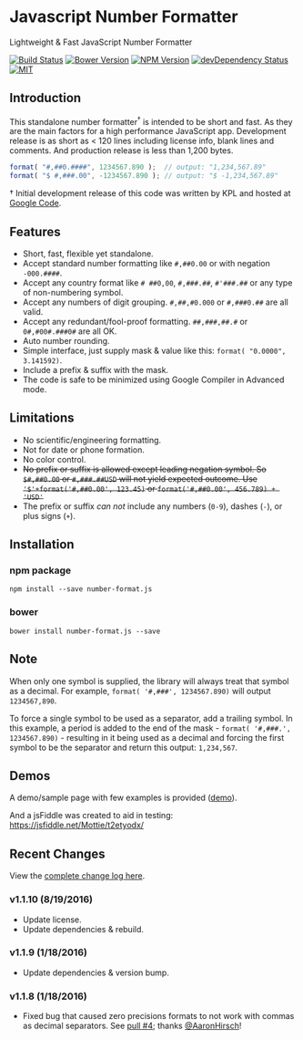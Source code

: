 # Javascript Number Formatter

Lightweight & Fast JavaScript Number Formatter

[![Build Status][build-image]][build-url] [![Bower Version][bower-image]][bower-url] [![NPM Version][npm-image]][npm-url] [![devDependency Status][david-dev-image]][david-dev-url] [![MIT][license-image]][license-url]

## Introduction

This standalone number formatter<sup>&dagger;</sup> is intended to be short and fast. As they are the main factors for a high performance JavaScript app. Development release is as short as < 120 lines including license info, blank lines and comments. And production release is less than 1,200 bytes.

```js
format( "#,##0.####", 1234567.890 );  // output: "1,234,567.89"
format( "$ #,###.00", -1234567.890 ); // output: "$ -1,234,567.89"
```

&dagger; Initial development release of this code was written by KPL and hosted at [Google Code](https://code.google.com/p/javascript-number-formatter/).

## Features

* Short, fast, flexible yet standalone.
* Accept standard number formatting like `#,##0.00` or with negation `-000.####`.
* Accept any country format like `# ##0,00`, `#,###.##`, `#'###.##` or any type of non-numbering symbol.
* Accept any numbers of digit grouping. `#,##,#0.000` or `#,###0.##` are all valid.
* Accept any redundant/fool-proof formatting. `##,###,##.#` or `0#,#00#.###0#` are all OK.
* Auto number rounding.
* Simple interface, just supply mask & value like this: `format( "0.0000", 3.141592)`.
* Include a prefix &amp; suffix with the mask.
* The code is safe to be minimized using Google Compiler in Advanced mode.

## Limitations

* No scientific/engineering formatting.
* Not for date or phone formation.
* No color control.
* <del>No prefix or suffix is allowed except leading negation symbol. So `$#,##0.00` or `#,###.##USD` will not yield expected outcome. Use `'$'+format('#,##0.00', 123.45)` or `format('#,##0.00', 456.789) + 'USD'`</del>
* The prefix or suffix *can not* include any numbers (`0-9`), dashes (`-`), or plus signs (`+`).

## Installation

### npm package

    npm install --save number-format.js

### bower

    bower install number-format.js --save

## Note

When only one symbol is supplied, the library will always treat that symbol as a decimal. For example, `format( '#,###', 1234567.890)` will output `1234567,890`.

To force a single symbol to be used as a separator, add a trailing symbol. In this example, a period is added to the end of the mask - `format( '#,###.', 1234567.890)` - resulting in it being used as a decimal and forcing the first symbol to be the separator and return this output: `1,234,567`.

## Demos

A demo/sample page with few examples is provided ([demo](http://mottie.github.io/javascript-number-formatter/)).

And a jsFiddle was created to aid in testing: https://jsfiddle.net/Mottie/t2etyodx/

[build-url]: https://travis-ci.org/Mottie/javascript-number-formatter
[build-image]: https://travis-ci.org/Mottie/javascript-number-formatter.png?branch=master
[npm-url]: https://www.npmjs.com/package/number-format.js
[npm-image]: https://img.shields.io/npm/v/number-format.js.svg
[david-dev-url]: https://david-dm.org/Mottie/javascript-number-formatter?type=dev
[david-dev-image]: https://david-dm.org/Mottie/javascript-number-formatter/dev-status.svg
[bower-url]: http://bower.io/search/?q=javascript-number-formatter
[bower-image]: https://img.shields.io/bower/v/javascript-number-formatter.svg
[license-url]: https://github.com/Mottie/javascript-number-formatter/blob/master/LICENSE
[license-image]: https://img.shields.io/badge/license-MIT-blue.svg

## Recent Changes

View the [complete change log here](https://github.com/Mottie/javascript-number-formatter/wiki).

### v1.1.10 (8/19/2016)

* Update license.
* Update dependencies & rebuild.

### v1.1.9 (1/18/2016)

* Update dependencies & version bump.

### v1.1.8 (1/18/2016)

* Fixed bug that caused zero precisions formats to not work with commas as decimal separators. See [pull #4](https://github.com/Mottie/javascript-number-formatter/pull/4); thanks [@AaronHirsch](https://github.com/AaronHirsch)!
